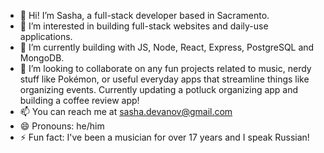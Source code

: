 - 👋 Hi! I’m Sasha, a full-stack developer based in Sacramento. 
- 👀 I’m interested in building full-stack websites and daily-use applications.
- 🌱 I’m currently building with JS, Node, React, Express, PostgreSQL and MongoDB.
- 💞️ I’m looking to collaborate on any fun projects related to music, nerdy stuff like Pokémon, or useful everyday apps that streamline things like organizing events. Currently updating a potluck organizing app and building a coffee review app! 
- 📫 You can reach me at sasha.devanov@gmail.com
- 😄 Pronouns: he/him
- ⚡ Fun fact: I've been a musician for over 17 years and I speak Russian!

<!---
SashaAvanov/SashaAvanov is a ✨ special ✨ repository because its `README.md` (this file) appears on your GitHub profile.
You can click the Preview link to take a look at your changes.
--->
